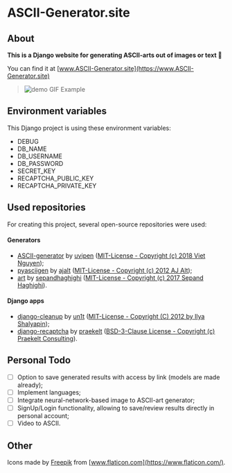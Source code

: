 # ASCII-Generator.site

## About

**This is a Django website for generating ASCII-arts out of images or text 🎨**

You can find it at [www.ASCII-Generator.site](https://www.ASCII-Generator.site)

> ![demo GIF](__demo/github-demo.gif)
> Example

## Environment variables
This Django project is using these environment variables:
- DEBUG
- DB_NAME
- DB_USERNAME
- DB_PASSWORD
- SECRET_KEY
- RECAPTCHA_PUBLIC_KEY
- RECAPTCHA_PRIVATE_KEY
## Used repositories
For creating this project, several open-source repositories were used:
#### Generators
- [ASCII-generator](https://github.com/uvipen/ASCII-generator) by [uvipen](https://github.com/uvipen) ([MIT-License - Copyright (c) 2018 Viet Nguyen](https://github.com/uvipen/ASCII-generator/blob/master/LICENSE));
- [pyasciigen](https://github.com/ajalt/pyasciigen) by [ajalt](https://github.com/ajalt) ([MIT-License - Copyright (c) 2012 AJ Alt](https://github.com/ajalt/pyasciigen/blob/master/README.md));
- [art](https://github.com/sepandhaghighi/art) by [sepandhaghighi](https://github.com/sepandhaghighi) ([MIT-License - Copyright (c) 2017 Sepand Haghighi](https://github.com/sepandhaghighi/art/blob/master/LICENSE)).
#### Django apps
- [django-cleanup](https://github.com/un1t/django-cleanup) by [un1t](https://github.com/un1t) ([MIT-License - Copyright (C) 2012 by Ilya Shalyapin](https://github.com/un1t/django-cleanup/blob/master/LICENSE));
- [django-recaptcha](https://github.com/praekelt/django-recaptcha) by [praekelt](https://github.com/praekelt) ([BSD-3-Clause License - Copyright (c) Praekelt Consulting](https://github.com/praekelt/django-recaptcha/blob/develop/LICENSE)).
## Personal Todo
- [ ] Option to save generated results with access by link (models are made already);
- [ ] Implement languages;
- [ ] Integrate neural-network-based image to ASCII-art generator;
- [ ] SignUp/Login functionality, allowing to save/review results directly in personal account;
- [ ] Video to ASCII.
## Other
Icons made by [Freepik](https://www.flaticon.com/authors/freepik) from [www.flaticon.com](https://www.flaticon.com/).
